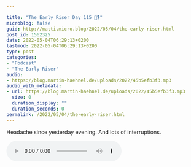 ```yaml
---

title: "The Early Riser Day 115 🌅🎙"
microblog: false
guid: http://matti.micro.blog/2022/05/04/the-early-riser.html
post_id: 1562325
date: 2022-05-04T06:29:13+0200
lastmod: 2022-05-04T06:29:13+0200
type: post
categories:
- "Podcast"
- "The Early Riser"
audio:
- https://blog.martin-haehnel.de/uploads/2022/45b5efb3f3.mp3
audio_with_metadata:
- url: https://blog.martin-haehnel.de/uploads/2022/45b5efb3f3.mp3
  size: 0
  duration_display: ""
  duration_seconds: 0
permalink: /2022/05/04/the-early-riser.html
---
```

Headache since yesterday evening. And lots of interruptions.

<audio controls="controls" src="https://blog.martin-haehnel.de/uploads/2022/45b5efb3f3.mp3" preload="metadata" />
